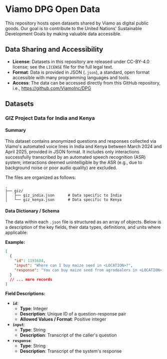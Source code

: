 # Viamo DPG Open Data

This repository hosts open datasets shared by Viamo as digital public goods. Our goal is to contribute to the United Nations' Sustainable Development Goals by making valuable data accessible.

## Data Sharing and Accessibility

* **License**: Datasets in this repository are released under CC-BY-4.0 license; see the `LICENSE` file for the full legal text.
* **Format**: Data is provided in JSON (`.json`), a standard, open format accessible with many programming languages and tools.
* **Access**: The data can be accessed directly from this GitHub repository, i.e., https://github.com/ViamoInc/DPG

## Datasets

### GIZ Project Data for India and Kenya

#### Summary

This dataset contains anonymized questions and responses collected via Viamo's automated voice lines in India and Kenya between March 2024 and April 2025, provided in JSON format. It includes only interactions successfully transcribed by an automated speech recognition (ASR) system; interactions deemed unintelligible by the ASR (e.g., due to background noise or poor audio quality) are excluded.

The files are organized as follows:
```
.
├── giz/
│   ├── giz_india.json      # Data specific to India
│   └── giz_kenya.json      # Data specific to Kenya
```

#### Data Dictionary / Schema

The data within each `.json` file is structured as an array of objects. Below is a description of the key fields, their data types, definitions, and units where applicable:

**Example:**

```json
[
  {
    "id": 1193684,
    "input": "Where can I buy maize seed in <LOCATION>?",
    "response": "You can buy maize seed from agrodealers in <LOCATION>. They are the main suppliers for farmers in the area."
  }
  // ... more records
]
```

**Field Descriptions:**

* **`id`**:
    * **Type**: Integer
    * **Description**: Unique ID of a question-response pair
    * **Allowed Values / Format**: Positive integer
* **`input`**:
    * **Type**: String
    * **Description**: Transcript of the caller's question
* **`response`**:
    * **Type**: String
    * **Description**: Transcript of the system's response
